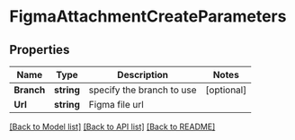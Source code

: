 # FigmaAttachmentCreateParameters

## Properties

Name | Type | Description | Notes
------------ | ------------- | ------------- | -------------
**Branch** | **string** | specify the branch to use | [optional] 
**Url** | **string** | Figma file url | 

[[Back to Model list]](../README.md#documentation-for-models) [[Back to API list]](../README.md#documentation-for-api-endpoints) [[Back to README]](../README.md)


